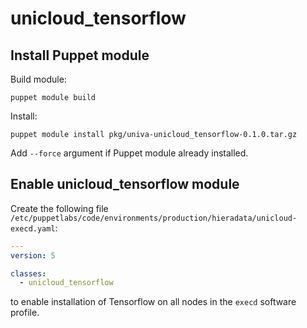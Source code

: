 # unicloud_tensorflow

## Install Puppet module

Build module:

```shell
puppet module build 
```

Install:

```shell
puppet module install pkg/univa-unicloud_tensorflow-0.1.0.tar.gz
```

Add `--force` argument if Puppet module already installed.

## Enable unicloud_tensorflow module

Create the following file `/etc/puppetlabs/code/environments/production/hieradata/unicloud-execd.yaml`:

```yaml
---
version: 5

classes:
  - unicloud_tensorflow
```

to enable installation of Tensorflow on all nodes in the `execd`
software profile.
